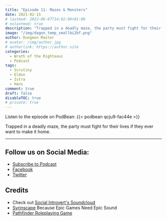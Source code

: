 ```yaml
---
title: "Episode 11: Mazes & Monsters"
date: 2021-02-15
# lastmod: 2022-06-07T14:02:09+01:00
# nolastmod: true
description: "Trapped in a deadly maze, the party must fight for their lives if they ever want to make it home."
image: "/img/dagon_temp_smallbi2bf.png"
author: Dungeon Master
# avatar: /img/author.jpg
# authorlink: https://author.site
categories:
  - Wrath of the Righteous
  - Podcast
tags:
  - Scrutiny
  - Eldon
  - Istra
  - Hans
comment: true
draft: false
disableTOC: true
# private: true
---
```


Listen to the episode on PodBean:
{{< podbean qcju9-fac44e >}}

Trapped in a deadly maze, the party must fight for their lives if they ever want to make it home.

--------------------------
## Follow us on Social Media: 
- [Subscribe to Podcast](https://feed.podbean.com/dragonsnotincluded/feed.xml)
- [Facebook](https://www.facebook.com/Dragons-Not-Included-Podcast-103097024812637)
- [Twitter](https://twitter.com/PodcastDragons)

## Credits
- Check out [Social Introvert's Soundcloud]
- [Syrinscape] Because Epic Games Need Epic Sound
- [Pathfinder Roleplaying Game]

[Social Introvert's Soundcloud]: https://soundcloud.com/user-520878457
[Syrinscape]: https://syrinscape.com/attributions/?id=84&id=1087&id=527
[Pathfinder Roleplaying Game]: https://paizo.com/pathfinder
